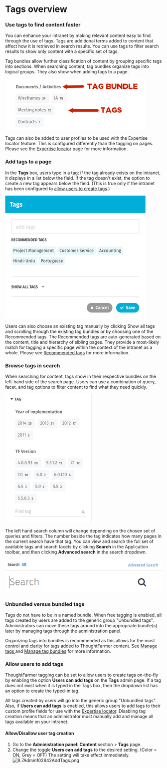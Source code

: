 # Tags overview

### Use tags to find content faster

You can enhance your intranet by making relevant content easy to find through the use of tags. Tags are additional terms added to content that affect how it is retrieved in search results. You can use tags to filter search results to show only content with a specific set of tags.  
  
Tag bundles allow further classification of content by grouping specific tags into sections. When searching content, tag bundles organize tags into logical groups. They also show when adding tags to a page.

![](../../../.gitbook/assets/1%20%28110%29.png)

Tags can also be added to user profiles to be used with the Expertise locator feature. This is configured differently than the tagging on pages. Please see the [Expertise locator](../untitled-4/) page for more information.

### Add tags to a page <a id="section1"></a>

In the **Tags** box, users type in a tag; if the tag already exists on the intranet, it displays in a list below the field. If the tag doesn't exist, the option to create a new tag appears below the field. \(This is true only if the intranet has been configured to [allow users to create tags](tags-overview.md).\)

![](../../../.gitbook/assets/2%20%2844%29.png)

Users can also choose an existing tag manually by clicking Show all tags and scrolling through the existing tag bundles or by choosing one of the Recommended tags. The Recommended tags are auto-generated based on the content, title and hierarchy of sibling pages. They provide a most-likely match for tagging a specific page within the context of the intranet as a whole. Please see [Recommended tags](recommended-tags.md) for more information.

### Browse tags in search <a id="section2"></a>

When searching for content, tags show in their respective bundles on the left-hand side of the search page. Users can use a combination of query, facet, and tag options to filter content to find what they need quickly.

![](../../../.gitbook/assets/3%20%2877%29.png)

The left hand search column will change depending on the chosen set of queries and filters. The number beside the tag indicates how many pages in the current search have that tag. You can view and search the full set of available tags and search facets by clicking **Search** in the Application toolbar, and then clicking **Advanced search** in the search dropdown.  


![](../../../.gitbook/assets/4%20%2812%29.png)

### Unbundled versus bundled tags <a id="section3"></a>

Tags do not have to be in a named bundle. When free tagging is enabled, all tags created by users are added to the generic group "Unbundled tags". Administrators can move these tags around into the appropriate bundle\(s\) later by managing tags through the administration panel.  
  
Organizing tags into bundles is recommended as this allows for the most control and clarity for tags added to ThoughtFarmer content. See [Manage tags ](manage-tags.md)and [Manage tag bundles](manage-tag-bundles.md) for more information.

### Allow users to add tags <a id="section4"></a>

ThoughtFarmer tagging can be set to allow users to create tags on-the-fly by enabling the option **Users can add tags** on the **Tags** admin page. If a tag does not exist when it is typed in the Tags box, then the dropdown list has an option to create the typed-in tag.  
  
All tags created by users will go into the generic group "Unbundled tags". Also, if **Users can add tags** is enabled, this allows users to add tags to their custom profile fields for use with the [Expertise locator](https://community.thoughtfarmer.com/content/106059/expertise-locator). Disabling tag creation means that an administrator must manually add and manage all tags available on your intranet.

#### Allow/Disallow user tag creation

1. Go to the **Administration panel**: **Content** section &gt; **Tags** page.
2. Change the toggle **Users can add tags** to the desired setting. \(Color = ON, Grey = OFF\) The setting will take effect immediately.  ![8.7Admin102842AddTags.png](https://community.thoughtfarmer.com/imagethumb/222472170000/16915/189x82/False/8.7Admin102842AddTags.png)

